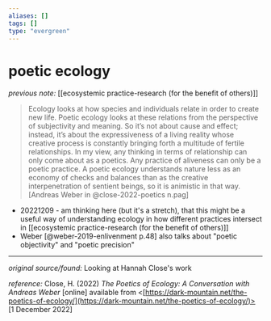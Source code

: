 ```yaml
---
aliases: []
tags: []
type: "evergreen"
---
```


# poetic ecology

_previous note:_ [[ecosystemic practice-research (for the benefit of others)]]

> Ecology looks at how species and individuals relate in order to create new life. Poetic ecology looks at these relations from the perspective of subjectivity and meaning. So it’s not about cause and effect; instead, it’s about the expressiveness of a living reality whose creative process is constantly bringing forth a multitude of fertile relationships. In my view, any thinking in terms of relationship can only come about as a poetics. Any practice of aliveness can only be a poetic practice. A poetic ecology understands nature less as an economy of checks and balances than as the creative interpenetration of sentient beings, so it is animistic in that way.[Andreas Weber in @close-2022-poetics n.pag]

- 20221209 - am thinking here (but it's a stretch), that this might be a useful way of understanding ecology in how different practices intersect in [[ecosystemic practice-research (for the benefit of others)]]
- Weber [@weber-2019-enlivenment p.48] also talks about "poetic objectivity" and "poetic precision"

---

_original source/found:_ Looking at Hannah Close's work

_reference:_ Close, H. (2022) _The Poetics of Ecology: A Conversation with Andreas Weber_ [online] available from <[https://dark-mountain.net/the-poetics-of-ecology/](https://dark-mountain.net/the-poetics-of-ecology/)> [1 December 2022]



